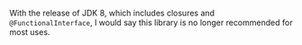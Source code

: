 With the release of JDK 8, which includes closures and `@FunctionalInterface`, I would say this library is no longer recommended for most uses.
